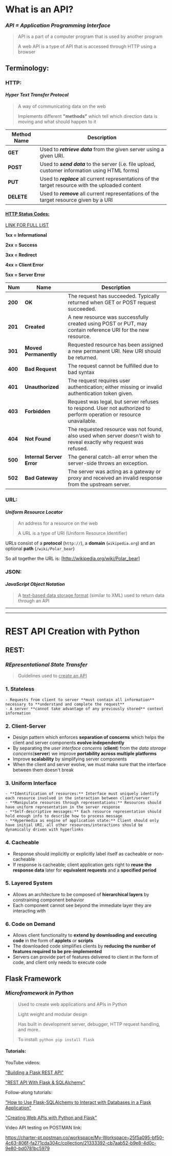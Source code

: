 # What is an API?

### *API = Application Programming Interface*

> API is a part of a computer program that is used by another program
>
> A web API is a type of API that is accessed through HTTP using a browser

## Terminology:

### HTTP:

#### *Hyper Text Transfer Protocol*

> A way of communicating data on the web
>
> Implements different **"methods"** which tell which direction data is moving and what should happen to it

| Method Name | Description                                                  |
| ----------- | ------------------------------------------------------------ |
| **GET**     | Used to ***retrieve data*** from the given server using a given URI. |
| **POST**    | Used to ***send data*** to the server (i.e. file upload, customer information using HTML forms) |
| **PUT**     | Used to ***replace*** all current representations of the target resource with the uploaded content |
| **DELETE**  | Used to ***remove*** all current representations of the target resource given by a URI |

#### <u>HTTP Status Codes:</u> 

[LINK FOR FULL LIST](https://www.restapitutorial.com/httpstatuscodes.html)

**1xx = Informational**

**2xx = Success**

**3xx = Redirect**

**4xx = Client Error**

**5xx = Server Error**

| Num     | Name                      | Description                                                  |
| ------- | ------------------------- | ------------------------------------------------------------ |
| **200** | **OK**                    | The request has succeeded. Typically returned when GET or POST request succeeded. |
| **201** | **Created**               | A new resource was successfully created using POST or PUT, may contain reference URI for the new resource. |
| **301** | **Moved Permanently**     | Requested resource has been assigned a new permanent URI. New URI should be returned. |
| **400** | **Bad Request**           | The request cannot be fulfilled due to bad syntax            |
| **401** | **Unauthorized**          | The request requires user authentication; either missing or invalid authentication token given. |
| **403** | **Forbidden**             | Request was legal, but server refuses to respond. User not authorized to perform operation or resource unavailable. |
| **404** | **Not Found**             | The requested resource was not found, also used when server doesn't wish to reveal exactly why request was refused. |
| **500** | **Internal Server Error** | The general catch-all error when the server-side throws an exception. |
| **502** | **Bad Gateway**           | The server was acting as a gateway or proxy and received an invalid response from the upstream server. |



### URL:

#### *Uniform Resource Locator*

> An address for a resource on the web
>
> A URL is a type of URI (Uniform Resource Identifier)



URLs consist of a **protocol** (`http://`), a **domain** (`wikipedia.org`) and an optional **path** (`/wiki/Polar_bear`)

So all together the URL is: [http://wikipedia.org/wiki/Polar_bear]

### JSON:

#### *JavaScript Object Notation*



> A <u>text-based data storage format</u> (similar to XML) used to return data through an API

---

---

# REST API Creation with Python

## REST:

### *REpresentational State Transfer*



> Guidelines used to <u>create an API</u>

### 1. Stateless

	- Requests from client to server **must contain all information** necessary to **understand and complete the request**
	- A server **cannot take advantage of any previously stored** context information 

### 2. Client-Server

- Design pattern which enforces **separation of concerns** which helps the client and server components **evolve independently** 
- By separating the *user interface concerns* (**client**) from the *data storage concerns*(**server**) we improve **portability across multiple platforms**
- Improve **scalability** by simplifying server components
- When the client and server evolve, we must make sure that the interface between them doesn't break

### 3. Uniform Interface

	- **Identification of resources:** Interface must uniquely identify each resource involved in the interaction between client/server
	- **Manipulate resources through representations:** Resources should have uniform representation in the server response
	- **Self-descriptive messages:** Each resource representation should hold enough info to describe how to process message
	- **Hypermedia as engine of application state:** Client should only have initial URI, all other resources/interactions should be dynamically driven with hyperlinks

### 4. Cacheable 

- Response should implicitly or explicitly label itself as cacheable or non-cacheable 
- If response is cacheable; client application gets right to **reuse the response data** later for **equivalent requests** and a **specified period**

### 5. Layered System

- Allows an architecture to be composed of **hierarchical layers** by constraining component behavior
- Each component cannot see beyond the immediate layer they are interacting with

### 6. Code on Demand

- Allows client functionality to **extend by downloading and executing code** in the form of **applets** or **scripts**
- The downloaded code simplifies clients by **reducing the number of features required to be pre-implemented**
- Servers can provide part of features delivered to client in the form of code, and client only needs to execute code 

## Flask Framework

### *Microframework in Python*

> Used to create web applications and APIs in Python
>
> Light weight and modular design 
>
> Has built in development server, debugger, HTTP request handling, and more..
>
> To install: `python pip install flask`

#### Tutorials:

YouTube videos:

 ["Building a Flask REST API"](https://www.youtube.com/watch?v=GMppyAPbLYk)

["REST API With Flask & SQLAlchemy"](https://www.youtube.com/watch?v=PTZiDnuC86g)

Follow-along tutorials:

["How to Use Flask-SQLAlchemy to Interact with Databases in a Flask Application"](https://www.digitalocean.com/community/tutorials/how-to-use-flask-sqlalchemy-to-interact-with-databases-in-a-flask-application)

["Creating Web APIs with Python and Flask"](https://programminghistorian.org/en/lessons/creating-apis-with-python-and-flask#creating-the-api)





Video API testing on POSTMAN link:

https://charter-pt.postman.co/workspace/My-Workspace~25f5a095-bf50-4c63-806f-fa271cda304c/collection/21333392-cb7aab52-b9e8-4d0c-9e80-bd0781bc5979







